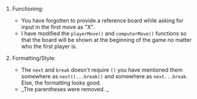 1. Functioning:
    - You have forgotten to provide a reference board while asking for input in the first move as "X".
    - I have modified the `playerMove()` and `computerMove()` functions so that the board will be shown at the beginning of the game no matter who the first player is.  

2. Formatting/Style:
    - The `next` and `break` doesn't require `()` you have mentioned them somewhere as `next()...break()` and somewhere as `next...break`. Else, the formatting looks good.
    - _The parentheses were removed.   _
